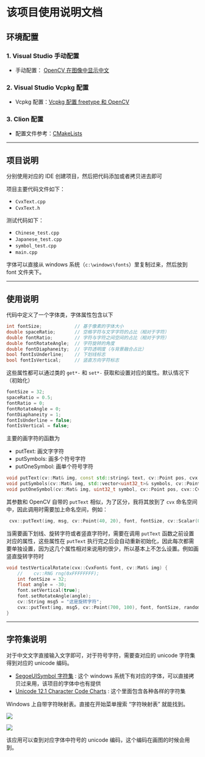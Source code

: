 # 该项目使用说明文档

## 环境配置

### 1. Visual Studio 手动配置

* 手动配置： [OpenCV 在图像中显示中文](https://github.com/busyboxs/freetype_opencv/blob/master/opencv_puttext_zh.md)

### 2. Visual Studio Vcpkg 配置

* Vcpkg 配置：[Vcpkg 配置 freetype 和 OpenCV](https://github.com/busyboxs/freetype_opencv/blob/master/opencv_visual_studio.md)

### 3. Clion 配置

* 配置文件参考：[CMakeLists](https://github.com/busyboxs/freetype_opencv/blob/master/OpenCVUnicode/CMakelists.txt)

----

## 项目说明

分别使用对应的 IDE 创建项目，然后把代码添加或者拷贝进去即可

项目主要代码文件如下：

* `CvxText.cpp`
* `CvxText.h`

测试代码如下：

* `Chinese_test.cpp`
* `Japanese_test.cpp`
* `symbol_test.cpp`
* `main.cpp`

字体可以直接从 windows 系统（`c:\windows\fonts`）里复制过来，然后放到 font 文件夹下。

----

## 使用说明

代码中定义了一个字体类，字体属性包含以下

```cpp
int fontSize;            // 基于像素的字体大小
double spaceRatio;       // 空格字符与文字字符的占比（相对于字符）
double fontRatio;        // 字符与字符之间空间的占比（相对于字符）
double fontRotateAngle;  // 字符旋转的角度
double fontDiaphaneity;  // 字符透明度（与背景融合占比）
bool fontIsUnderline;    // 下划线标志
bool fontIsVertical;     // 竖直方向字符标志
```

这些属性都可以通过类的 `get*-` 和 `set*-` 获取和设置对应的属性。默认情况下（初始化）

```cpp
fontSize = 32;
spaceRatio = 0.5;
fontRatio = 0;
fontRotateAngle = 0;
fontDiaphaneity = 1;
fontIsUnderline = false;
fontIsVertical = false;
```

主要的画字符的函数为

* putText: 画文字字符
* putSymbols: 画多个符号字符
* putOneSymbol: 画单个符号字符

```cpp
void putText(cv::Mat& img, const std::string& text, cv::Point pos, cvx::CvxFont& fontFace, int fontSize, const cv::Scalar& color);
void putSymbols(cv::Mat& img, std::vector<uint32_t>& symbols, cv::Point pos, cvx::CvxFont& fontFace, int fontSize, const cv::Scalar& color);
void putOneSymbol(cv::Mat& img, uint32_t symbol, cv::Point pos, cvx::CvxFont& fontFace, int fontSize, const cv::Scalar &color);
```

其参数和 OpenCV 自带的 `putText` 相似，为了区分，我将其放到了 `cvx` 命名空间中，因此调用时需要加上命名空间，例如：

```cpp
 cvx::putText(img, msg, cv::Point(40, 20), font, fontSize, cv::Scalar(0, 255, 0));
```

当需要画下划线、旋转字符或者竖直字符时，需要在调用 `putText` 函数之前设置对应的属性，这些属性在 `putText` 执行完之后会自动重新初始化，因此每次都需要单独设置，因为这几个属性相对来说用的很少，所以基本上不怎么设置。例如画竖直旋转字符时

```cpp
void testVerticalRotate(cvx::CvxFont& font, cv::Mat& img) {
    //    cv::RNG rng(0xFFFFFFFF);
    int fontSize = 32;
    float angle = -30;
    font.setVertical(true);
    font.setRotateAngle(angle);
    cv::String msg5 = "这是旋转字符";
    cvx::putText(img, msg5, cv::Point(700, 100), font, fontSize, randomColor(rng));
}
```

----

## 字符集说明

对于中文文字直接输入文字即可，对于符号字符，需要查对应的 unicode 字符集得到对应的 unicode 编码。

* [SegoeUISymbol 字符集](http://www.kreativekorp.com/charset/font/SegoeUISymbol/) : 这个 windows 系统下有对应的字体，可以直接拷贝过来用，该项目的字体中也有提供
* [Unicode 12.1 Character Code Charts](http://www.unicode.org/charts/) : 这个里面包含各种各样的字符集

Windows 上自带字符映射表。直接在开始菜单搜索 “字符映射表” 就能找到。

![](images/table001.png)

![](images/table002.png)

该应用可以查到对应字体中符号的 unicode 编码，这个编码在画图的时候会用到。
